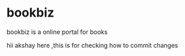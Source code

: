 bookbiz
=======

bookbiz is a online portal for books

hii akshay here ,this is for checking how to commit changes
